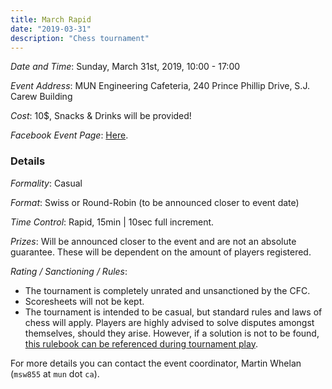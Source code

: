```yaml
---
title: March Rapid
date: "2019-03-31"
description: "Chess tournament"
---
```


*Date and Time*: Sunday, March 31st, 2019, 10:00 - 17:00

*Event Address*: MUN Engineering Cafeteria, 240 Prince Phillip Drive, S.J. Carew Building

*Cost*: 10$, Snacks & Drinks will be provided!

*Facebook Event Page*: [Here](https://www.facebook.com/events/438130290262975/).

### Details

*Formality*: Casual

*Format*: Swiss or Round-Robin (to be announced closer to event date)

*Time Control*: Rapid, 15min | 10sec full increment.

*Prizes*: Will be announced closer to the event and are not an absolute guarantee. These will be dependent on the amount of players registered.

*Rating / Sanctioning / Rules*:
- The tournament is completely unrated and unsanctioned by the CFC.
- Scoresheets will not be kept.
- The tournament is intended to be casual, but standard rules and laws of chess will apply. Players are highly advised to solve disputes amongst themselves, should they arise. However, if a solution is not to be found, [this rulebook can be referenced during tournament play](https://www.fide.com/fide/handbook/?id=171&view=article).

For more details you can contact the event coordinator, Martin Whelan (`msw855` at `mun` dot `ca`).
